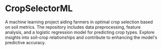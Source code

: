 # CropSelectorML
A machine learning project aiding farmers in optimal crop selection based on soil metrics. The repository includes data preprocessing, feature analysis, and a logistic regression model for predicting crop types. Explore insights into soil-crop relationships and contribute to enhancing the model's predictive accuracy.
